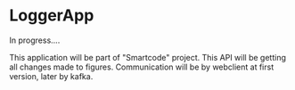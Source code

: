 # LoggerApp
In progress....

This application will be part of "Smartcode" project. This API will be getting all changes made to figures. Communication will be by webclient at first version, later by kafka.